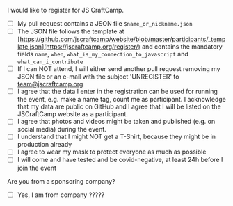 I would like to register for JS CraftCamp.    
- [ ] My pull request contains a JSON file `$name_or_nickname.json`    
- [ ] The JSON file follows the template at [https://github.com/jscraftcamp/website/blob/master/participants/_template.json](https://jscraftcamp.org/register/) and contains the mandatory fields `name`, `when`, `what_is_my_connection_to_javascript` and `what_can_i_contribute`    
- [ ] If I can NOT attend, I will either send another pull request removing my JSON file or an e-mail with the subject 'UNREGISTER' to team@jscraftcamp.org
- [ ] I agree that the data I enter in the registration can be used for running the event, e.g. make a name tag, count me as participant. I acknowledge that my data are public on GitHub and I agree that I will be listed on the JSCraftCamp website as a participant.
- [ ] I agree that photos and videos might be taken and published (e.g. on social media) during the event.
- [ ] I understand that I might NOT get a T-Shirt, because they might be in production already
- [ ] I agree to wear my mask to protect everyone as much as possible
- [ ] I will come and have tested and be covid-negative, at least 24h before I join the event

Are you from a sponsoring company?
- [ ] Yes, I am from company ?????
